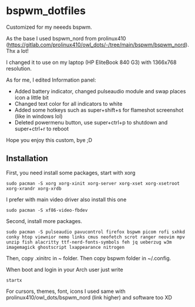 # bspwm_dotfiles
 Customized for my neeeds bspwm.


As the base I used bspwm_nord from prolinux410 (https://gitlab.com/prolinux410/owl_dots/-/tree/main/bspwm/bspwm_nord). Thx a lot!

I changed it to use on my laptop (HP EliteBook 840 G3) with 1366x768 resolution.

As for me, I edited Information panel:
- Added battery indicator, changed pulseaudio module and swap places icon a little bit
- Changed text color for all indicators to white
- Added some hotkeys such as super+shift+s for flameshot screenshot (like in windows lol)
- Deleted powermenu button, use super+ctrl+p to shutdown and super+ctrl+r to reboot

Hope you enjoy this custom, bye ;D

## Installation
First, you need install some packages, start with xorg

```sudo pacman -S xorg xorg-xinit xorg-server xorg-xset xorg-xsetroot xorg-xrandr xorg-xrdb```

I prefer with main video driver also install this one

```sudo pacman -S xf86-video-fbdev```

Second, install more packages.

```sudo pacman -S pulseaudio pavucontrol firefox bspwm picom rofi sxhkd conky htop viewnior nemo links cmus neofetch scrot ranger neovim mpv unzip fish alacritty ttf-nerd-fonts-symbols feh jq ueberzug w3m imagemagick ghostscript lxappearance nitrogen```

Then, copy .xinitrc in ~ folder. Then copy bspwm folder in ~/.config.

When boot and login in your Arch user just write 

```startx```

For cursors, themes, font, icons I used same with prolinux410/owl_dots/bspwm_nord (link higher) and software too XD
